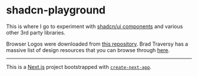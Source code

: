 # shadcn-playground

This is where I go to experiment with [shadcn/ui components](https://ui.shadcn.com/docs/components/accordion)
and various other 3rd party libraries.

Browser Logos were downloaded from [this repository](https://github.com/alrra/browser-logos/tree/main).
Brad Traversy has a massive list of design resources that you can browse through [here](https://github.com/bradtraversy/design-resources-for-developers).

---

This is a [Next.js](https://nextjs.org/) project bootstrapped with
[`create-next-app`](https://github.com/vercel/next.js/tree/canary/packages/create-next-app).
